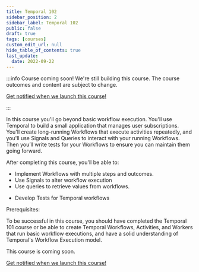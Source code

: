 ```yaml
---
title: Temporal 102
sidebar_position: 2
sidebar_label: Temporal 102
public: false
draft: true
tags: [courses]
custom_edit_url: null
hide_table_of_contents: true
last_update:
  date: 2022-09-22
---
```


<!-- Generated Oct 09 2022 -->
<!-- DO NOT edit this file directly. -->

:::info Course coming soon!
We're still building this course. The course outcomes and content are subject to change.

<a className="button button--primary" href="https://pages.temporal.io/get-updates-education">Get notified when we launch this course!</a>

:::

In this course you'll go beyond basic workflow execution. You'll use Temporal to build a small application that manages user subscriptions. You'll create long-running Workflows that execute activities repeatedly, and you'll use Signals and Queries to interact with your running Workflows. Then you’ll write tests for your Workflows to ensure you can maintain them going forward.

After completing this course, you'll be able to:

- Implement Workflows with multiple steps and outcomes.
- Use Signals to alter workflow execution
- Use queries to retrieve values from workflows.
* Develop Tests for Temporal workflows

Prerequisites:

To be successful in this course, you should have completed the Temporal 101 course or be able to create Temporal Workflows, Activities, and Workers that run basic workflow executions, and have a solid understanding of Temporal's Workflow Execution model.

This course is coming soon.

 <a className="button button--primary" href="https://pages.temporal.io/get-updates-education">Get notified when we launch this course!</a> 